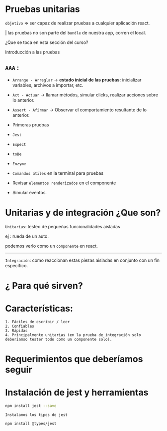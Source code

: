 # Pruebas unitarias

`objetivo` => ser capaz de realizar pruebas a cualquier aplicación react.

| las pruebas no son parte del `bundle` de nuestra app, corren el local.

¿Que se toca en esta sección del curso?

Introducción a las pruebas

## `AAA` :

- `Arrange - Arreglar` -> **estado inicial de las pruebas:**
  inicializar variables, archivos a importar, etc.

- `Act - Actuar` -> llamar métodos, simular clicks, realizar acciones sobre lo anterior.

- `Assert - Afirmar` -> Observar el comportamiento resultante de lo anterior.

* Primeras pruebas

* `Jest`

* `Expect`

* `toBe`

* `Enzyme`

* `Comandos útiles` en la terminal para pruebas

* Revisar `elementos renderizados` en el componente

* Simular eventos.

# Unitarias y de integración ¿Que son?

`Unitarias`: testeo de pequeñas funcionalidades aisladas

ej : rueda de un auto.

podemos verlo como un `componente` en react.

---

`Integración`: como reaccionan estas piezas aisladas en conjunto con un fin específico.

# ¿ Para qué sirven?

# Características:

    1. Fáciles de escribir / leer
    2. Confiables
    3. Rápidas
    4. Principalmente unitarias (en la prueba de integración solo deberíamso tester todo como un componente solo).

# Requerimientos que deberíamos seguir

# Instalación de jest y herramientas

```bash
npm install jest --save
```

`Instalamos los tipos de jest`

```bash
npm install @types/jest
```
